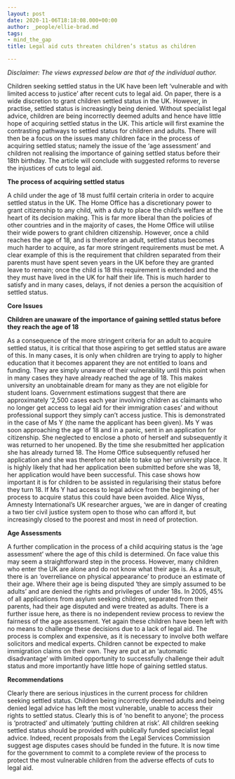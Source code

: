 ```yaml
---
layout: post
date: 2020-11-06T18:18:08.000+00:00
author: _people/ellie-brad.md
tags:
- mind_the_gap
title: Legal aid cuts threaten children’s status as children

---
```

_Disclaimer: The views expressed below are that of the individual author._

Children seeking settled status in the UK have been left ‘vulnerable and with limited access to justice’ after recent cuts to legal aid. On paper, there is a wide discretion to grant children settled status in the UK. However, in practise, settled status is increasingly being denied. Without specialist legal advice, children are being incorrectly deemed adults and hence have little hope of acquiring settled status in the UK. This article will first examine the contrasting pathways to settled status for children and adults. There will then be a focus on the issues many children face in the process of acquiring settled status; namely the issue of the ‘age assessment’ and children not realising the importance of gaining settled status before their 18th birthday. The article will conclude with suggested reforms to reverse the injustices of cuts to legal aid.

**The process of acquiring settled status**

A child under the age of 18 must fulfil certain criteria in order to acquire settled status in the UK. The Home Office has a discretionary power to grant citizenship to any child, with a duty to place the child’s welfare at the heart of its decision making. This is far more liberal than the policies of other countries and in the majority of cases, the Home Office will utilise their wide powers to grant children citizenship. However, once a child reaches the age of 18, and is therefore an adult, settled status becomes much harder to acquire, as far more stringent requirements must be met. A clear example of this is the requirement that children separated from their parents must have spent seven years in the UK before they are granted leave to remain; once the child is 18 this requirement is extended and the they must have lived in the UK for half their life. This is much harder to satisfy and in many cases, delays, if not denies a person the acquisition of settled status.

**Core Issues**

**Children are unaware of the importance of gaining settled status before they reach the age of 18**

As a consequence of the more stringent criteria for an adult to acquire settled status, it is critical that those aspiring to get settled status are aware of this. In many cases, it is only when children are trying to apply to higher education that it becomes apparent they are not entitled to loans and funding. They are simply unaware of their vulnerability until this point when in many cases they have already reached the age of 18. This makes university an unobtainable dream for many as they are not eligible for student loans. Government estimations suggest that there are approximately ‘2,500 cases each year involving children as claimants who no longer get access to legal aid for their immigration cases’ and without professional support they simply can’t access justice. This is demonstrated in the case of Ms Y (the name the applicant has been given). Ms Y was soon approaching the age of 18 and in a panic, sent in an application for citizenship. She neglected to enclose a photo of herself and subsequently it was returned to her unopened. By the time she resubmitted her application she has already turned 18. The Home Office subsequently refused her application and she was therefore not able to take up her university place. It is highly likely that had her application been submitted before she was 18, her application would have been successful. This case shows how important it is for children to be assisted in regularising their status before they turn 18. If Ms Y had access to legal advice from the beginning of her process to acquire status this could have been avoided. Alice Wyss, Amnesty International’s UK researcher argues, ‘we are in danger of creating a two tier civil justice system open to those who can afford it, but increasingly closed to the poorest and most in need of protection.

**Age Assessments**

A further complication in the process of a child acquiring status is the ‘age assessment’ where the age of this child is determined. On face value this may seem a straightforward step in the process. However, many children who enter the UK are alone and do not know what their age is. As a result, there is an ‘overreliance on physical appearance’ to produce an estimate of their age. Where their age is being disputed ‘they are simply assumed to be adults’ and are denied the rights and privileges of under 18s. In 2005, 45% of all applications from asylum seeking children, separated from their parents, had their age disputed and were treated as adults. There is a further issue here, as there is no independent review process to review the fairness of the age assessment. Yet again these children have been left with no means to challenge these decisions due to a lack of legal aid. The process is complex and expensive, as it is necessary to involve both welfare solicitors and medical experts. Children cannot be expected to make immigration claims on their own. They are put at an ‘automatic disadvantage’ with limited opportunity to successfully challenge their adult status and more importantly have little hope of gaining settled status.

**Recommendations**

Clearly there are serious injustices in the current process for children seeking settled status. Children being incorrectly deemed adults and being denied legal advice has left the most vulnerable, unable to access their rights to settled status. Clearly this is of ‘no benefit to anyone’; the process is ‘protracted’ and ultimately ‘putting children at risk’. All children seeking settled status should be provided with publically funded specialist legal advice. Indeed, recent proposals from the Legal Services Commission suggest age disputes cases should be funded in the future. It is now time for the government to commit to a complete review of the process to protect the most vulnerable children from the adverse effects of cuts to legal aid.